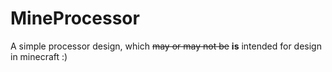 # MineProcessor
A simple processor design, which ~~may or may not be~~ **is** intended for design in minecraft :)
